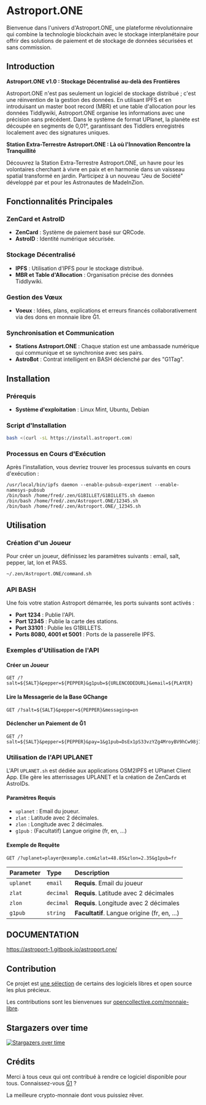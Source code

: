# Astroport.ONE

Bienvenue dans l'univers d'Astroport.ONE, une plateforme révolutionnaire qui combine la technologie blockchain avec le stockage interplanétaire pour offrir des solutions de paiement et de stockage de données sécurisées et sans commission.

## Introduction

**Astroport.ONE v1.0 : Stockage Décentralisé au-delà des Frontières**

Astroport.ONE n'est pas seulement un logiciel de stockage distribué ; c'est une réinvention de la gestion des données. En utilisant IPFS et en introduisant un master boot record (MBR) et une table d'allocation pour les données Tiddlywiki, Astroport.ONE organise les informations avec une précision sans précédent. Dans le système de format UPlanet, la planète est découpée en segments de 0,01°, garantissant des Tiddlers enregistrés localement avec des signatures uniques.

**Station Extra-Terrestre Astroport.ONE : Là où l'Innovation Rencontre la Tranquillité**

Découvrez la Station Extra-Terrestre Astroport.ONE, un havre pour les volontaires cherchant à vivre en paix et en harmonie dans un vaisseau spatial transformé en jardin. Participez à un nouveau "Jeu de Société" développé par et pour les Astronautes de MadeInZion.

## Fonctionnalités Principales

### ZenCard et AstroID

- **ZenCard** : Système de paiement basé sur QRCode.
- **AstroID** : Identité numérique sécurisée.

### Stockage Décentralisé

- **IPFS** : Utilisation d'IPFS pour le stockage distribué.
- **MBR et Table d'Allocation** : Organisation précise des données Tiddlywiki.

### Gestion des Vœux

- **Voeux** : Idées, plans, explications et erreurs financés collaborativement via des dons en monnaie libre Ğ1.

### Synchronisation et Communication

- **Stations Astroport.ONE** : Chaque station est une ambassade numérique qui communique et se synchronise avec ses pairs.
- **AstroBot** : Contrat intelligent en BASH déclenché par des "G1Tag".

## Installation

### Prérequis

- **Système d'exploitation** : Linux Mint, Ubuntu, Debian

### Script d'Installation

```bash
bash <(curl -sL https://install.astroport.com)
```

### Processus en Cours d'Exécution

Après l'installation, vous devriez trouver les processus suivants en cours d'exécution :

```
/usr/local/bin/ipfs daemon --enable-pubsub-experiment --enable-namesys-pubsub
/bin/bash /home/fred/.zen/G1BILLET/G1BILLETS.sh daemon
/bin/bash /home/fred/.zen/Astroport.ONE/12345.sh
/bin/bash /home/fred/.zen/Astroport.ONE/_12345.sh
```

## Utilisation

### Création d'un Joueur

Pour créer un joueur, définissez les paramètres suivants : email, salt, pepper, lat, lon et PASS.

```bash
~/.zen/Astroport.ONE/command.sh
```

### API BASH

Une fois votre station Astroport démarrée, les ports suivants sont activés :

- **Port 1234** : Publie l'API.
- **Port 12345** : Publie la carte des stations.
- **Port 33101** : Publie les G1BILLETS.
- **Ports 8080, 4001 et 5001** : Ports de la passerelle IPFS.

### Exemples d'Utilisation de l'API

#### Créer un Joueur

```http
GET /?salt=${SALT}&pepper=${PEPPER}&g1pub=${URLENCODEDURL}&email=${PLAYER}
```

#### Lire la Messagerie de la Base GChange

```http
GET /?salt=${SALT}&pepper=${PEPPER}&messaging=on
```

#### Déclencher un Paiement de Ğ1

```http
GET /?salt=${SALT}&pepper=${PEPPER}&pay=1&g1pub=DsEx1pS33vzYZg4MroyBV9hCw98j1gtHEhwiZ5tK7ech
```

### Utilisation de l'API UPLANET

L'API `UPLANET.sh` est dédiée aux applications OSM2IPFS et UPlanet Client App. Elle gère les atterrissages UPLANET et la création de ZenCards et AstroIDs.

#### Paramètres Requis

- `uplanet` : Email du joueur.
- `zlat` : Latitude avec 2 décimales.
- `zlon` : Longitude avec 2 décimales.
- `g1pub` : (Facultatif) Langue origine (fr, en, ...)

#### Exemple de Requête

```http
GET /?uplanet=player@example.com&zlat=48.85&zlon=2.35&g1pub=fr
```

| Parameter | Type     | Description                       |
| :-------- | :------- | :-------------------------------- |
| `uplanet` | `email`  | **Requis**. Email du joueur       |
| `zlat`    | `decimal`| **Requis**. Latitude avec 2 décimales |
| `zlon`    | `decimal`| **Requis**. Longitude avec 2 décimales |
| `g1pub`   | `string` | **Facultatif**. Langue origine (fr, en, ...) |

## DOCUMENTATION

https://astroport-1.gitbook.io/astroport.one/

## Contribution

Ce projet est [une sélection](https://github.com/papiche/Astroport.solo) de certains des logiciels libres et open source les plus précieux.

Les contributions sont les bienvenues sur [opencollective.com/monnaie-libre](https://opencollective.com/monnaie-libre#category-BUDGET).

## Stargazers over time

[![Stargazers over time](https://starchart.cc/papiche/Astroport.ONE.svg)](https://starchart.cc/papiche/Astroport.ONE)

## Crédits

Merci à tous ceux qui ont contribué à rendre ce logiciel disponible pour tous. Connaissez-vous [Ğ1](https://monnaie-libre.fr) ?

La meilleure crypto-monnaie dont vous puissiez rêver.
